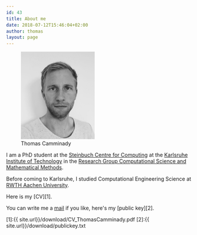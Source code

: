 ```yaml
---
id: 43
title: About me
date: 2018-07-12T15:46:04+02:00
author: thomas
layout: page
---
```



<figure>
   <a href="camminady.org">
   <img src="/download/Thomas_Camminady.jpg" style="max-width: 200px;"
      alt="Thomas Camminady" />
   </a>
   <figcaption>Thomas Camminady</figcaption>
</figure>

I am a PhD student at the [Steinbuch Centre for Computing](https://www.scc.kit.edu/) at the [Karlsruhe Institute of Technology](https://www.kit.edu/) in the [Research Group Computational Science and Mathematical Methods](https://www.scc.kit.edu/ueberuns/rg-csmm.php).

Before coming to Karlsruhe, I studied Computational Engineering Science at [RWTH Aachen University](https://www.rwth-aachen.de/). 

Here is my [CV][1]. 

You can write me a [mail](mailto:thomas@camminady.org) if you like, here's my [public key][2].

[1]:{{ site.url}}/download/CV_ThomasCamminady.pdf
[2]:{{ site.url}}/download/publickey.txt



